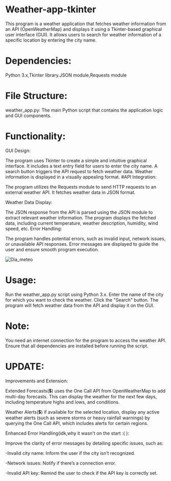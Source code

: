 # Weather-app-tkinter
This program is a weather application that fetches weather information from an API (OpenWeatherMap)  and displays it using a Tkinter-based graphical user interface (GUI). It allows users to search for weather information of a specific location by entering the city name.

# Dependencies:
Python 3.x,Tkinter library.JSON module,Requests module

# File Structure:
weather_app.py: The main Python script that contains the application logic and GUI components.

# Functionality:

GUI Design:

The program uses Tkinter to create a simple and intuitive graphical interface.
It includes a text entry field for users to enter the city name.
A search button triggers the API request to fetch weather data.
Weather information is displayed in a visually appealing format.
#API Integration:

The program utilizes the Requests module to send HTTP requests to an external weather API.
It fetches weather data in JSON format.

Weather Data Display:

The JSON response from the API is parsed using the JSON module to extract relevant weather information.
The program displays the fetched data, including current temperature, weather description, humidity, wind speed, etc.
Error Handling:

The program handles potential errors, such as invalid input, network issues, or unavailable API responses.
Error messages are displayed to guide the user and ensure smooth program execution.

![Dia_meteo](https://github.com/user-attachments/assets/3b7b6fd5-3155-49f3-b8f9-3f9e329ec7f0)

# Usage:

Run the weather_app.py script using Python 3.x.
Enter the name of the city for which you want to check the weather.
Click the "Search" button.
The program will fetch weather data from the API and display it on the GUI.

# Note:
You need an internet connection for the program to access the weather API.
Ensure that all dependencies are installed before running the script.

# UPDATE:
 Improvements and Extension: 

Extended Forecasts(💲) uses the One Call API from OpenWeatherMap to add multi-day forecasts. This can display the weather for the next few days, including temperature highs and lows, and conditions.

Weather Alerts(💲) if available for the selected location, display any active weather alerts (such as severe storms or heavy rainfall warnings) by querying the One Call API, which includes alerts for certain regions.

 Enhanced Error Handling(idk,why it wasn't on the start :( ): 

 Improve the clarity of error messages by detailing specific issues, such as:

 -Invalid city name: Inform the user if the city isn’t recognized.

 -Network issues: Notify if there’s a connection error.
 
 -Invalid API key: Remind the user to check if the API key is correctly set.
 
